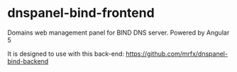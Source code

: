 # dnspanel-bind-frontend
Domains web management panel for BIND DNS server. Powered by Angular 5

It is designed to use with this back-end:
https://github.com/mrfx/dnspanel-bind-backend
